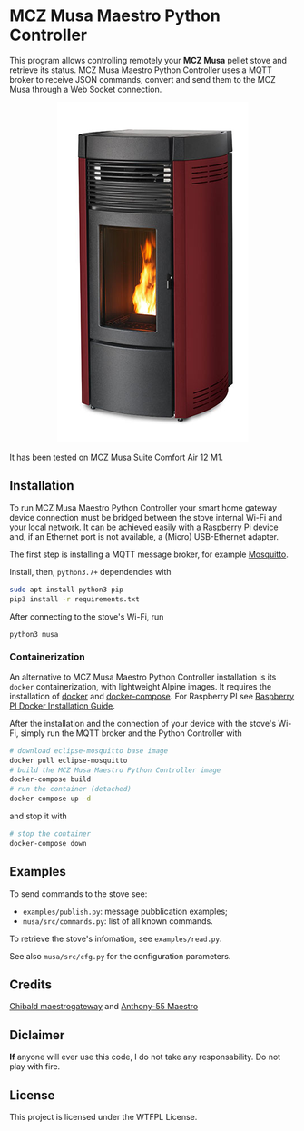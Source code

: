# MCZ Musa Maestro Python Controller

This program allows controlling remotely your **MCZ Musa** pellet stove and retrieve its status. MCZ Musa Maestro Python Controller uses a MQTT broker to receive JSON commands, convert and send them to the MCZ Musa through a Web Socket connection.

<div style="text-align:center;"><img src="./assets/mcz_musa.jpg"/></div>

It has been tested on MCZ Musa Suite Comfort Air 12 M1.


## Installation

To run MCZ Musa Maestro Python Controller your smart home gateway device connection must be bridged between the stove internal Wi-Fi and your local network. It can be achieved easily with a Raspberry Pi device and, if an Ethernet port is not available, a (Micro) USB-Ethernet adapter.

The first step is installing a MQTT message broker, for example [Mosquitto](https://mosquitto.org/download/).

Install, then, `python3.7+` dependencies with

```bash
sudo apt install python3-pip
pip3 install -r requirements.txt
```

After connecting to the stove's Wi-Fi, run

```
python3 musa
```


### Containerization

An alternative to MCZ Musa Maestro Python Controller installation is its `docker` containerization, with lightweight Alpine images. It requires the installation of [docker](https://docs.docker.com/install/) and [docker-compose](https://docs.docker.com/compose/install/). For Raspberry PI see [Raspberry PI Docker Installation Guide](https://dev.to/rohansawant/installing-docker-and-docker-compose-on-the-raspberry-pi-in-5-simple-steps-3mgl).


After the installation and the connection of your device with the stove's Wi-Fi, simply run the MQTT broker and the Python Controller with

```bash
# download eclipse-mosquitto base image
docker pull eclipse-mosquitto
# build the MCZ Musa Maestro Python Controller image
docker-compose build
# run the container (detached)
docker-compose up -d
```

and stop it with

```bash
# stop the container
docker-compose down
```


## Examples

To send commands to the stove see:

- `examples/publish.py`: message pubblication examples;
- `musa/src/commands.py`: list of all known commands.

To retrieve the stove's infomation, see `examples/read.py`.

See also `musa/src/cfg.py` for the configuration parameters.

## Credits

[Chibald maestrogateway](https://github.com/Chibald/maestrogateway) and [Anthony-55 Maestro](https://github.com/Anthony-55/maestro)


## Diclaimer

**If** anyone will ever use this code, I do not take any responsability. Do not play with fire.


## License

This project is licensed under the WTFPL License.
